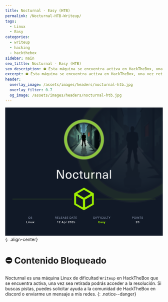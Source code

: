 ```yaml
---
title: Nocturnal - Easy (HTB)
permalink: /Nocturnal-HTB-Writeup/
tags:
  - Linux
  - Easy
categories:
  - writeup
  - hacking
  - hackthebox
sidebar: main
seo_tittle: Nocturnal - Easy (HTB)
seo_description: ⛔ Esta máquina se encuentra activa en HackTheBox, una vez retirada, este post será desbloqueado y podrás ver la resolución.
excerpt: ⛔ Esta máquina se encuentra activa en HackTheBox, una vez retirada, este post será desbloqueado y podrás ver la resolución.
header:
  overlay_image: /assets/images/headers/nocturnal-htb.jpg
  overlay_filter: 0.7
  og_image: /assets/images/headers/nocturnal-htb.jpg
---
```



![image-center](/assets/images/posts/nocturnal-hackthebox.png)
{: .align-center}
<br>
# ⛔ Contenido Bloqueado

Nocturnal es una máquina Linux de dificultad `Writeup` en HackTheBox que se encuentra activa, una vez sea retirada podrás acceder a la resolución. Si buscas pistas, puedes solicitar ayuda a la comunidad de HackTheBox en discord o enviarme un mensaje a mis redes.
{: .notice--danger}
<br>

